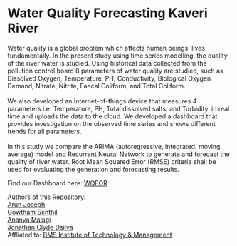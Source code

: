 # Water Quality Forecasting Kaveri River

Water quality is a global problem which affects human beings' lives fundamentally. 
In the present study using time series modelling, the quality of the river water is studied. Using 
historical data collected from the pollution control board 8 parameters of water quality are studied, 
such as Dissolved Oxygen, Temperature, PH, Conductivity, Biological Oxygen Demand, Nitrate, 
Nitrite, Faecal Coliform, and Total Coliform. <br><br>
We also developed an Internet-of-things device that 
measures 4 parameters i.e. Temperature, PH, Total dissolved salts, and Turbidity. in real time and 
uploads the data to the cloud. We developed a dashboard that provides investigation on the 
observed time series and shows different trends for all parameters. <br><br>
In this study we compare the ARIMA (autoregressive, integrated, moving average) model and Recurrent Neural Network to 
generate and forecast the quality of river water. Root Mean Squared Error (RMSE) criteria shall 
be used for evaluating the generation and forecasting results.

Find our Dashboard here: [WQFOR](https://arunjoseph19.github.io/Water-Quality-Forecasting/)

Authors of this Repository: <br>
[Arun Joseph](https://www.linkedin.com/in/arun-josephraj/)<br>
[Gowtham Senthil](https://www.linkedin.com/in/gowtham-senthil/)<br>
[Ananya Malagi](https://www.linkedin.com/in/ananyamalagi/)<br>
[Jonathan Clyde Dsilva](https://www.linkedin.com/in/jonathan-clyde-dsilva-26939a187/)<br>
Affliated to: [BMS Institute of Technology & Management](https://bmsit.ac.in/)
